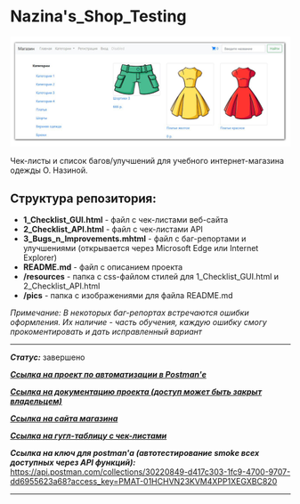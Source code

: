 # Nazina's_Shop_Testing

![title](https://github.com/OQASergey/Nazinas_Shop_Testing/raw/main/pics/title.png)

Чек-листы и список багов/улучшений для учебного интернет-магазина одежды О. Назиной.

## **Структура репозитория:**

- **1_Checklist_GUI.html** - файл с чек-листами веб-сайта
- **2_Checklist_API.html** - файл с чек-листами API
- **3_Bugs_n_Improvements.mhtml** - файл с баг-репортами и улучшениями (открывается через Microsoft Edge или Internet Explorer)
- **README.md** - файл с описанием проекта
- **/resources** - папка с css-файлом стилей для 1_Checklist_GUI.html и 2_Checklist_API.html
- **/pics** - папка с изображениями для файла README.md

*Примечание: В некоторых баг-репортах встречаются ошибки оформления. Их наличие - часть обучения, каждую ошибку смогу прокоментировать и дать исправленный вариант*
___
***Статус:*** завершено

***[Ссылка на проект по автоматизации в Postman'е](https://github.com/OQASergey/Nazina-s_Shop-automation_Postman#readme)***

***[Ссылка на документацию проекта (доступ может быть закрыт владельцем)](https://testbase.atlassian.net/wiki/spaces/SHOP/overview?homepageId=1411056054)***

***[Ссылка на сайта магазина](http://shop.bugred.ru/)***

***[Ссылка на гугл-таблицу с чек-листами](https://docs.google.com/spreadsheets/d/1ni9AWjHQB1nAeujFt4JDoHnvyBznNzVFQGPqtXg5vGY/edit#gid=0)***

***Ссылка на ключ для postman'а (автотестирование smoke всех доступных через API функций):*** https://api.postman.com/collections/30220849-d417c303-1fc9-4700-9707-dd6955623a68?access_key=PMAT-01HCHVN23KVM4XPP1XEGXBC820


___

